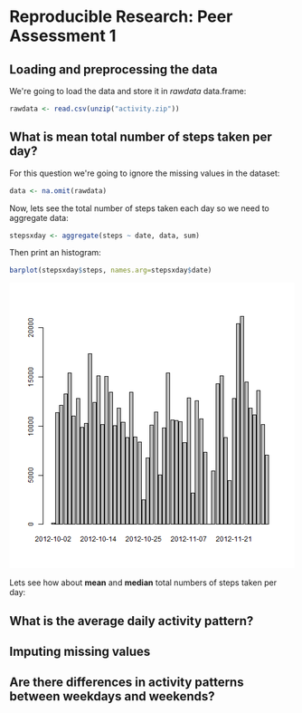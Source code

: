 Reproducible Research: Peer Assessment 1
========================================
  
## Loading and preprocessing the data
We're going to load the data and store it in *rawdata* data.frame:

```r
rawdata <- read.csv(unzip("activity.zip"))
```

## What is mean total number of steps taken per day?
For this question we're going to ignore the missing values in the dataset:

```r
data <- na.omit(rawdata)
```

Now, lets see the total number of steps taken each day so we need to aggregate data:

```r
stepsxday <- aggregate(steps ~ date, data, sum)
```

Then print an histogram:

```r
barplot(stepsxday$steps, names.arg=stepsxday$date)
```

![plot of chunk unnamed-chunk-4](figure/unnamed-chunk-4.png) 

Lets see how about **mean** and **median** total numbers of steps taken per day:



## What is the average daily activity pattern?



## Imputing missing values



## Are there differences in activity patterns between weekdays and weekends?
